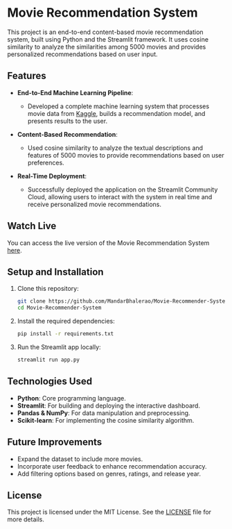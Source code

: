 
# Movie Recommendation System

This project is an end-to-end content-based movie recommendation system, built using Python and the Streamlit framework. It uses cosine similarity to analyze the similarities among 5000 movies and provides personalized recommendations based on user input.

## Features

- **End-to-End Machine Learning Pipeline**: 
  - Developed a complete machine learning system that processes movie data from [Kaggle](https://www.kaggle.com/), builds a recommendation model, and presents results to the user.
  
- **Content-Based Recommendation**:
  - Used cosine similarity to analyze the textual descriptions and features of 5000 movies to provide recommendations based on user preferences.

- **Real-Time Deployment**:
  - Successfully deployed the application on the Streamlit Community Cloud, allowing users to interact with the system in real time and receive personalized movie recommendations.

## Watch Live

You can access the live version of the Movie Recommendation System [here](https://mandar-movie-recommender-system.streamlit.app/).

## Setup and Installation

1. Clone this repository:
    ```bash
    git clone https://github.com/MandarBhalerao/Movie-Recommender-System.git
    cd Movie-Recommender-System
    ```

2. Install the required dependencies:
    ```bash
    pip install -r requirements.txt
    ```

3. Run the Streamlit app locally:
    ```bash
    streamlit run app.py
    ```

## Technologies Used

- **Python**: Core programming language.
- **Streamlit**: For building and deploying the interactive dashboard.
- **Pandas & NumPy**: For data manipulation and preprocessing.
- **Scikit-learn**: For implementing the cosine similarity algorithm.

## Future Improvements

- Expand the dataset to include more movies.
- Incorporate user feedback to enhance recommendation accuracy.
- Add filtering options based on genres, ratings, and release year.

## License

This project is licensed under the MIT License. See the [LICENSE](LICENSE) file for more details.
